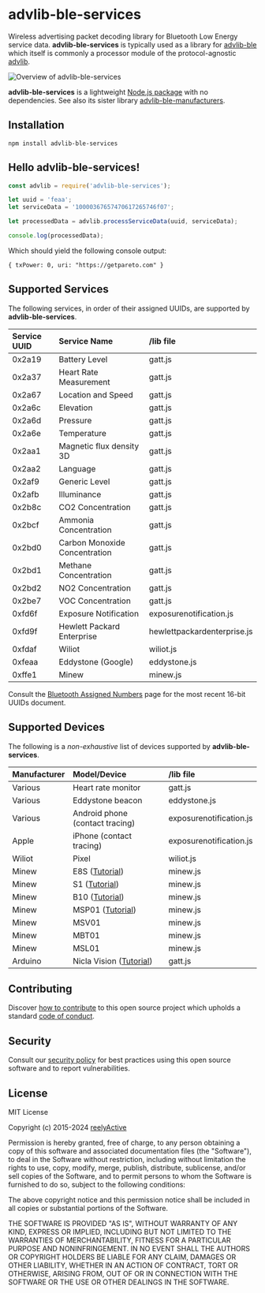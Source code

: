 advlib-ble-services
===================

Wireless advertising packet decoding library for Bluetooth Low Energy service data.  __advlib-ble-services__ is typically used as a library for [advlib-ble](https://github.com/reelyactive/advlib-ble) which itself is commonly a processor module of the protocol-agnostic [advlib](https://github.com/reelyactive/advlib).

![Overview of advlib-ble-services](https://reelyactive.github.io/advlib-ble-services/images/overview.png)

__advlib-ble-services__ is a lightweight [Node.js package](https://www.npmjs.com/package/advlib-ble-services) with no dependencies.  See also its sister library [advlib-ble-manufacturers](https://github.com/reelyactive/advlib-ble-manufacturers).


Installation
------------

    npm install advlib-ble-services


Hello advlib-ble-services!
--------------------------

```javascript
const advlib = require('advlib-ble-services');

let uuid = 'feaa';
let serviceData = '10000367657470617265746f07';

let processedData = advlib.processServiceData(uuid, serviceData);

console.log(processedData);
```

Which should yield the following console output:

    { txPower: 0, uri: "https://getpareto.com" }


Supported Services
------------------

The following services, in order of their assigned UUIDs, are supported by __advlib-ble-services__.

| Service UUID | Service Name                  | /lib file                   |
|:-------------|:------------------------------|:----------------------------|
| 0x2a19       | Battery Level                 | gatt.js                     |
| 0x2a37       | Heart Rate Measurement        | gatt.js                     |
| 0x2a67       | Location and Speed            | gatt.js                     |
| 0x2a6c       | Elevation                     | gatt.js                     |
| 0x2a6d       | Pressure                      | gatt.js                     |
| 0x2a6e       | Temperature                   | gatt.js                     |
| 0x2aa1       | Magnetic flux density 3D      | gatt.js                     |
| 0x2aa2       | Language                      | gatt.js                     |
| 0x2af9       | Generic Level                 | gatt.js                     |
| 0x2afb       | Illuminance                   | gatt.js                     |
| 0x2b8c       | CO2 Concentration             | gatt.js                     |
| 0x2bcf       | Ammonia Concentration         | gatt.js                     |
| 0x2bd0       | Carbon Monoxide Concentration | gatt.js                     |
| 0x2bd1       | Methane Concentration         | gatt.js                     |
| 0x2bd2       | NO2 Concentration             | gatt.js                     |
| 0x2be7       | VOC Concentration             | gatt.js                     |
| 0xfd6f       | Exposure Notification         | exposurenotification.js     |
| 0xfd9f       | Hewlett Packard Enterprise    | hewlettpackardenterprise.js |
| 0xfdaf       | Wiliot                        | wiliot.js                   |
| 0xfeaa       | Eddystone (Google)            | eddystone.js                |
| 0xffe1       | Minew                         | minew.js                    |

Consult the [Bluetooth Assigned Numbers](https://www.bluetooth.com/specifications/assigned-numbers/) page for the most recent 16-bit UUIDs document.


Supported Devices
-----------------

The following is a _non-exhaustive_ list of devices supported by __advlib-ble-services__.

| Manufacturer | Model/Device             | /lib file                |
|:-------------|:-------------------------|:-------------------------|
| Various      | Heart rate monitor       | gatt.js                  |
| Various      | Eddystone beacon         | eddystone.js             |
| Various      | Android phone (contact tracing) | exposurenotification.js  |
| Apple        | iPhone (contact tracing) | exposurenotification.js  |
| Wiliot       | Pixel                    | wiliot.js                |
| Minew        | E8S ([Tutorial](https://reelyactive.github.io/diy/minew-e8-config/)) | minew.js |
| Minew        | S1 ([Tutorial](https://reelyactive.github.io/diy/minew-s1-config/)) | minew.js |
| Minew        | B10 ([Tutorial](https://reelyactive.github.io/diy/minew-b10-config/)) | minew.js |
| Minew        | MSP01 ([Tutorial](https://reelyactive.github.io/diy/minew-msp01-config/)) | minew.js |
| Minew        | MSV01                    | minew.js                 |
| Minew        | MBT01                    | minew.js                 |
| Minew        | MSL01                    | minew.js                 |
| Arduino      | Nicla Vision ([Tutorial](https://reelyactive.github.io/diy/nicla-vision-dev/)) | gatt.js |


Contributing
------------

Discover [how to contribute](CONTRIBUTING.md) to this open source project which upholds a standard [code of conduct](CODE_OF_CONDUCT.md).


Security
--------

Consult our [security policy](SECURITY.md) for best practices using this open source software and to report vulnerabilities.


License
-------

MIT License

Copyright (c) 2015-2024 [reelyActive](https://www.reelyactive.com)

Permission is hereby granted, free of charge, to any person obtaining a copy of this software and associated documentation files (the "Software"), to deal in the Software without restriction, including without limitation the rights to use, copy, modify, merge, publish, distribute, sublicense, and/or sell copies of the Software, and to permit persons to whom the Software is furnished to do so, subject to the following conditions:

The above copyright notice and this permission notice shall be included in all copies or substantial portions of the Software.

THE SOFTWARE IS PROVIDED "AS IS", WITHOUT WARRANTY OF ANY KIND, EXPRESS OR 
IMPLIED, INCLUDING BUT NOT LIMITED TO THE WARRANTIES OF MERCHANTABILITY, 
FITNESS FOR A PARTICULAR PURPOSE AND NONINFRINGEMENT. IN NO EVENT SHALL THE 
AUTHORS OR COPYRIGHT HOLDERS BE LIABLE FOR ANY CLAIM, DAMAGES OR OTHER 
LIABILITY, WHETHER IN AN ACTION OF CONTRACT, TORT OR OTHERWISE, ARISING FROM, 
OUT OF OR IN CONNECTION WITH THE SOFTWARE OR THE USE OR OTHER DEALINGS IN 
THE SOFTWARE.
